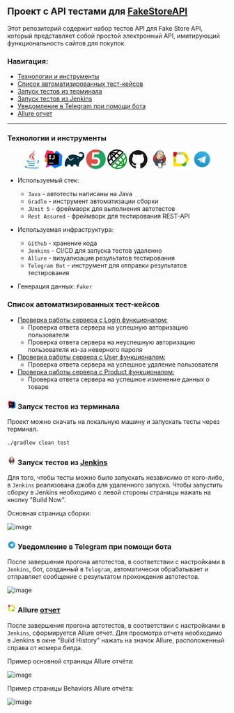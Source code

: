 ## Проект c API тестами для [FakeStoreAPI](https://fakestoreapi.com/)
Этот репозиторий содержит набор тестов API для Fake Store API, который представляет собой простой электронный API, имитирующий функциональность сайтов для покупок.

### Навигация:
* <a href="#tools">Технологии и инструменты</a>
* <a href="#cases">Список автоматизированных тест-кейсов</a>
* <a href="#console">Запуск тестов из терминала</a>
* <a href="#jenkins">Запуск тестов из Jenkins</a>
* <a href="#telegram">Уведомление в Telegram при помощи бота</a>
* <a href="#allure">Allure отчет</a>

____

<a id="tools"></a>
### <a name="Технологии и инструменты" style="color:black;"></a>Технологии и инструменты</a>
<p align="center">
<a href="https://www.java.com/">                      <img src="media/logos/java-original.svg"            width="45" height="45"    title="Java"/></a> 
<a href="https://www.jetbrains.com/idea/">            <img src="media/logos/intellij-original.svg"        width="45" height="45"    title="IntelliJ IDEA"/></a>   
<a href="https://gradle.org/">                        <img src="media/logos/gradle-original.svg"          width="45" height="45"    title="Gradle"/></a>
<a href="https://junit.org/junit5/">                  <img src="media/logos/junit-original.svg"           width="45" height="45"    title="JUnit 5"/></a>
<a href="https://rest-assured.io/">                   <img src="media/logos/restassured-original.png"     width="45" height="45"    title="Rest Assured"/></a>
<a href="https://github.com/">                        <img src="media/logos/github-original.svg"          width="45" height="45"    title="Github"/></a>
<a href="https://www.jenkins.io/">                    <img src="media/logos/jenkins-original.svg"         width="45" height="45"    title="Jenkins"/></a>  
<a href="https://github.com/allure-framework/allure2"><img src="media/logos/allure-original.svg"          width="45" height="45"    title="Allure"/></a> 
<a href="https://web.telegram.org/a/">                <img src="media/logos/telegram-original.svg"        width="45" height="45"    title="Telegram"/></a>
</p>

- Используемый стек:
  - <code>Java</code> - автотесты написаны на Java
  - <code>Gradle</code> - инструмент автоматизации сборки
  - <code>JUnit 5</code> - фреймворк для выполнения автотестов
  - <code>Rest Assured</code> - фреймворк для тестирования REST-API
  

- Используемая инфраструктура:
  - <code>Github</code> - хранение кода
  - <code>Jenkins</code> - CI/CD для запуска тестов удаленно
  - <code>Allure</code> - визуализация результатов тестирования
  - <code>Telegram Bot</code> - инструмент для отправки результатов тестирования


- Генерация данных: <code>Faker</code>

<a id="cases"></a>
### <a name="Список автоматизированных тест-кейсов" style="color:black;"></a>Список автоматизированных тест-кейсов</a>

- [Проверка работы сервера c Login функционалом:](https://github.com/kladkovaekaterina/fakestoreapi-api-tests/blob/main/src/test/java/api/tests/LoginTests.java)
  - Проверка ответа сервера на успешную авторизацию пользователя
  - Проверка ответа сервера на неуспешную авторизацию пользователя из-за неверного пароля
- [Проверка работы сервера с User функционалом:](https://github.com/kladkovaekaterina/fakestoreapi-api-tests/blob/main/src/test/java/api/tests/UserActionTests.java)
  - Проверка ответа сервера на успешное удаление пользователя
- [Проверка работы сервера с Product функционалом:](https://github.com/kladkovaekaterina/fakestoreapi-api-tests/blob/main/src/test/java/api/tests/ProductsActionTests.java)
  - Проверка ответа сервера на успешное изменение данных о товаре

<a id="console"></a>
### <a name="Запуск тестов из терминала" style="color:black;"></a><img src="media/logos/intellij-original.svg" width="20" height="20"/> Запуск тестов из терминала</a>

Проект можно скачать на локальную машину и запускать тесты через терминал.
 
```bash  
./gradlew clean test
```

<a id="jenkins"></a>
### <a name="Запуск тестов из Jenkins" style="color:black;"></a><img src="media/logos/jenkins-original.svg" width="20" height="20"/> Запуск тестов из [Jenkins](https://jenkins.autotests.cloud/job/25-KatherineMiers-fakestoreapi-api-tests/)</a>

Для того, чтобы тесты можно было запускать независимо от кого-либо, в <code>Jenkins</code> реализована джоба для удаленного запуска.
Чтобы запустить сборку в Jenkins необходимо c левой стороны страницы нажать на кнопку "Build Now".

Основная страница сборки:

![image](https://github.com/kladkovaekaterina/fakestoreapi-api-tests/assets/93866007/601b3d66-bad7-47a8-afbd-eae5e8b7b5b7)


<a id="telegram"></a>
### <a name="Уведомление в Telegram при помощи бота" style="color:black;"></a><img src="media/logos/telegram-original.svg" width="20" height="20"/> Уведомление в Telegram при помощи бота</a>

После завершения прогона автотестов, в соответствии с настройками в <code>Jenkins</code>, бот, созданный в <code>Telegram</code>, автоматически обрабатывает и отправляет сообщение с результатом прохождения автотестов.

![image](https://github.com/kladkovaekaterina/fakestoreapi-api-tests/assets/93866007/366e1a1e-311a-4d5e-b784-4b585b117965)


<a id="allure"></a>
### <a name="Allure отчет" style="color:black;"></a><img src="media/logos/allure-original.svg" width="20" height="20"/></a> Allure [отчет](https://jenkins.autotests.cloud/job/25-KatherineMiers-lundenilona-tests/allure/)</a>

После завершения прогона автотестов, в соответствии с настройками в <code>Jenkins</code>, сформируется Allure отчет. Для просмотра отчета необходимо в Jenkins в окне "Build History" нажать на значок Allure, расположенный справа от номера билда. 

Пример основной страницы Allure отчёта: 

![image](https://github.com/kladkovaekaterina/fakestoreapi-api-tests/assets/93866007/84f24632-fd48-44a3-8924-5437b8e96869)

Пример страницы Behaviors Allure отчёта: 

![image](https://github.com/kladkovaekaterina/fakestoreapi-api-tests/assets/93866007/d7da4f95-885d-4e0d-a9a3-480c945fbb16)


